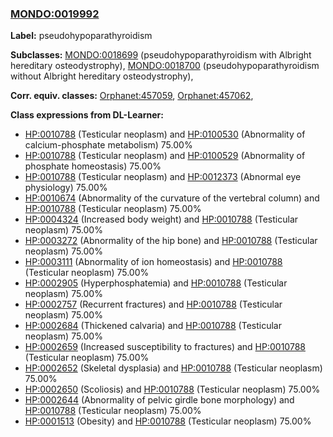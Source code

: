 
### [MONDO:0019992](http://purl.obolibrary.org/obo/MONDO_0019992)
**Label:** pseudohypoparathyroidism

**Subclasses:** [MONDO:0018699](http://purl.obolibrary.org/obo/MONDO_0018699) (pseudohypoparathyroidism with Albright hereditary osteodystrophy), [MONDO:0018700](http://purl.obolibrary.org/obo/MONDO_0018700) (pseudohypoparathyroidism without Albright hereditary osteodystrophy), 

**Corr. equiv. classes:** [Orphanet:457059](http://www.orpha.net/ORDO/Orphanet_457059), [Orphanet:457062](http://www.orpha.net/ORDO/Orphanet_457062), 

**Class expressions from DL-Learner:**

- [HP:0010788](http://purl.obolibrary.org/obo/HP_0010788) (Testicular neoplasm) and [HP:0100530](http://purl.obolibrary.org/obo/HP_0100530) (Abnormality of calcium-phosphate metabolism) 75.00%
- [HP:0010788](http://purl.obolibrary.org/obo/HP_0010788) (Testicular neoplasm) and [HP:0100529](http://purl.obolibrary.org/obo/HP_0100529) (Abnormality of phosphate homeostasis) 75.00%
- [HP:0010788](http://purl.obolibrary.org/obo/HP_0010788) (Testicular neoplasm) and [HP:0012373](http://purl.obolibrary.org/obo/HP_0012373) (Abnormal eye physiology) 75.00%
- [HP:0010674](http://purl.obolibrary.org/obo/HP_0010674) (Abnormality of the curvature of the vertebral column) and [HP:0010788](http://purl.obolibrary.org/obo/HP_0010788) (Testicular neoplasm) 75.00%
- [HP:0004324](http://purl.obolibrary.org/obo/HP_0004324) (Increased body weight) and [HP:0010788](http://purl.obolibrary.org/obo/HP_0010788) (Testicular neoplasm) 75.00%
- [HP:0003272](http://purl.obolibrary.org/obo/HP_0003272) (Abnormality of the hip bone) and [HP:0010788](http://purl.obolibrary.org/obo/HP_0010788) (Testicular neoplasm) 75.00%
- [HP:0003111](http://purl.obolibrary.org/obo/HP_0003111) (Abnormality of ion homeostasis) and [HP:0010788](http://purl.obolibrary.org/obo/HP_0010788) (Testicular neoplasm) 75.00%
- [HP:0002905](http://purl.obolibrary.org/obo/HP_0002905) (Hyperphosphatemia) and [HP:0010788](http://purl.obolibrary.org/obo/HP_0010788) (Testicular neoplasm) 75.00%
- [HP:0002757](http://purl.obolibrary.org/obo/HP_0002757) (Recurrent fractures) and [HP:0010788](http://purl.obolibrary.org/obo/HP_0010788) (Testicular neoplasm) 75.00%
- [HP:0002684](http://purl.obolibrary.org/obo/HP_0002684) (Thickened calvaria) and [HP:0010788](http://purl.obolibrary.org/obo/HP_0010788) (Testicular neoplasm) 75.00%
- [HP:0002659](http://purl.obolibrary.org/obo/HP_0002659) (Increased susceptibility to fractures) and [HP:0010788](http://purl.obolibrary.org/obo/HP_0010788) (Testicular neoplasm) 75.00%
- [HP:0002652](http://purl.obolibrary.org/obo/HP_0002652) (Skeletal dysplasia) and [HP:0010788](http://purl.obolibrary.org/obo/HP_0010788) (Testicular neoplasm) 75.00%
- [HP:0002650](http://purl.obolibrary.org/obo/HP_0002650) (Scoliosis) and [HP:0010788](http://purl.obolibrary.org/obo/HP_0010788) (Testicular neoplasm) 75.00%
- [HP:0002644](http://purl.obolibrary.org/obo/HP_0002644) (Abnormality of pelvic girdle bone morphology) and [HP:0010788](http://purl.obolibrary.org/obo/HP_0010788) (Testicular neoplasm) 75.00%
- [HP:0001513](http://purl.obolibrary.org/obo/HP_0001513) (Obesity) and [HP:0010788](http://purl.obolibrary.org/obo/HP_0010788) (Testicular neoplasm) 75.00%


